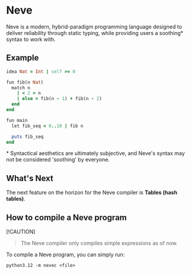 # Neve

Neve is a modern, hybrid-paradigm programming language designed to deliver reliability through static typing, while providing users a soothing* syntax to work with.

## Example

```rb
idea Nat = Int | self >= 0

fun fib(n Nat)
  match n
    | < 2 = n
    | else = fib(n - 1) + fib(n - 2)
  end
end

fun main
  let fib_seq = 0..10 | fib n

  puts fib_seq
end
```

\* Syntactical aesthetics are ultimately subjective, and Neve's syntax may not be considered 'soothing' by everyone.

## What's Next

The next feature on the horizon for the Neve compiler is **Tables (hash tables)**.

## How to compile a Neve program

[!CAUTION]
> The Neve compiler only compiles simple expressions as of now.

To compile a Neve program, you can simply run:

```
python3.12 -m nevec <file>
```
